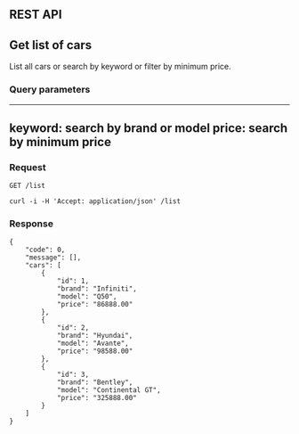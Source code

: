 ## REST API

## Get list of cars

List all cars or search by keyword or filter by minimum price.

### Query parameters

---
  keyword: search by brand or model
  price: search by minimum price
---

### Request

`GET /list`

    curl -i -H 'Accept: application/json' /list

### Response

```
{
    "code": 0,
    "message": [],
    "cars": [
        {
            "id": 1,
            "brand": "Infiniti",
            "model": "Q50",
            "price": "86888.00"
        },
        {
            "id": 2,
            "brand": "Hyundai",
            "model": "Avante",
            "price": "98588.00"
        },
        {
            "id": 3,
            "brand": "Bentley",
            "model": "Continental GT",
            "price": "325888.00"
        }
    ]
}
```
